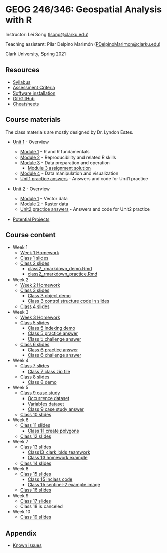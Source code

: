 # GEOG 246/346: Geospatial Analysis with R
Instructor: Lei Song (lsong@clarku.edu) 

Teaching assistant: Pilar Delpino Marimón (PDelpinoMarimon@clarku.edu)

Clark University, Spring 2021

## Resources
- [Syllabus](syllabus.html)
- [Assessment Criteria](assessment.html)
- [Software installation](software-installation.html)
- [Git/GitHub](git-github.html)
- [Cheatsheets](cheatsheets.html)

## Course materials

The class materials are mostly designed by Dr. Lyndon Estes.

- [Unit 1](unit1.html) - Overview
  - [Module 1](unit1-module1.html) - R and R fundamentals
  - [Module 2](unit1-module2.html) - Reproducibility and related R skills
  - [Module 3](unit1-module3.html) - Data preparation and operation
    - [Module 3 assignment solution](unit1-module3_assignment.html)
  - [Module 4](unit1-module4.html) - Data manipulation and visualization
  - [Unit1 practice answers](unit1-practice-answers.html) - Answers and code for Unit1 practice

- [Unit 2](unit2.html) - Overview
  - [Module 1](unit2-module1.html) - Vector data
  - [Module 2](unit2-module2.html) - Raster data
  - [Unit2 practice answers](unit2-practice-answers.html) - Answers and code for Unit2 practice
  
- [Potential Projects](projects.html)

## Course content

- Week 1
  - [Week 1 Homework](https://leisong.shinyapps.io/homework_week1/)
  - [Class 1 slides](class1.html)
  - [Class 2 slides](class2.html)
    - [class2_rmarkdown_demo.Rmd](class2_rmarkdown_demo.Rmd)
    - [class2_rmarkdown_practice.Rmd](class2_rmarkdown_practice.Rmd)
- Week 2
  - [Week 2 Homework](https://leisong.shinyapps.io/homework_week2/)
  - [Class 3 slides](class3.html)
    - [Class 3 object demo](class3_objects_demo.R)
    - [Class 3 control structure code in slides](class3_control_structure_code.R)
  - [Class 4 slides](class4.html)
- Week 3
  - [Week 3 Homework](https://leisong.shinyapps.io/homework_week3/)
  - [Class 5 slides](class5.html)
    - [Class 5 indexing demo](class5_indexing_demo.R)
    - [Class 5 practice answer](class5_practice_answer.Rmd)
    - [Class 5 challenge answer](class5_homework_answer.Rmd)
  - [Class 6 slides](class6.html)
    - [Class 6 practice answer](class6_apply_practice.R)
    - [Class 6 challenge answer](class6_homework_answer.Rmd)
- Week 4
  - [Class 7 slides](class7.html)
    - [Class 7 class zip file](crops.zip)
  - [Class 8 slides](class8.html)
    - [Class 8 demo](class8_demo.Rmd)
- Week 5
  - [Class 9 case study](class9_case_study_tasks.html)
    - [Occurrence dataset](hyenas_occurrence.csv)
    - [Variables dataset](hyenas_variables.csv)
    - [Class 9 case study answer](class9_case_study_answer.html)
  - [Class 10 slides](class10.html)
- Week 6
  - [Class 11 slides](class11.html)
    - [Class 11 create polygons](class11_create_complex_plys.R)
  - [Class 12 slides](class12.html)
- Week 7
  - [Class 13 slides](class13.html)
    - [Class13_clark_blds_teamwork](class13_clark_blds_teamwork.R)
    - [Class 13 homework example](class13_ma_map.html)
  - [Class 14 slides](class14.html)
- Week 8
  - [Class 15 slides](class15.html)
    - [Class 15 inclass code](class15_inclass_code.R)
    - [Class 15 sentinel-2 example image](https://www.dropbox.com/s/1hy1yai1bn8hhsg/S2A_MSIL2A_20201014T154231_N0214_R011_T19TBG_20201014T200156_20m.tif?dl=0)
  - [Class 16 slides](class16.html)
- Week 9
  - [Class 17 slides](class17.html)
  - Class 18 is canceled
- Week 10
  - [Class 19 slides](class19.html)

## Appendix
- [Known issues](known-issues.html)
